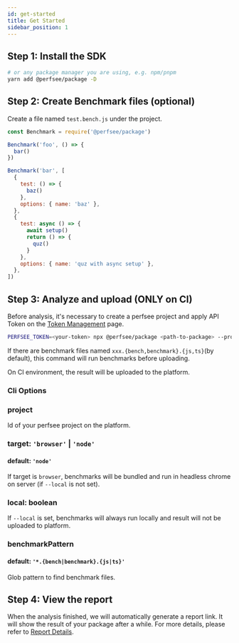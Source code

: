 ```yaml
---
id: get-started
title: Get Started
sidebar_position: 1
---
```


## Step 1: Install the SDK

```bash
# or any package manager you are using, e.g. npm/pnpm
yarn add @perfsee/package -D
```

## Step 2: Create Benchmark files (optional)

Create a file named `test.bench.js` under the project.

```js
const Benchmark = require('@perfsee/package')

Benchmark('foo', () => {
  bar()
})

Benchmark('bar', [
  {
    test: () => {
      baz()
    },
    options: { name: 'baz' },
  },
  {
    test: async () => {
      await setup()
      return () => {
        quz()
      }
    },
    options: { name: 'quz with async setup' },
  },
])
```

## Step 3: Analyze and upload (ONLY on CI)

Before analysis, it's necessary to create a perfsee project and apply API Token on the [Token Management](https://perfsee.com/me/access-token) page.

```bash
PERFSEE_TOKEN=<your-token> npx @perfsee/package <path-to-package> --project=<perfsee-project-id>
```

If there are benchmark files named `xxx.{bench,benchmark}.{js,ts}`(by default), this command will run benchmarks before uploading.

On CI environment, the result will be uploaded to the platform.

### Cli Options

### project

Id of your perfsee project on the platform.

### target: `'browser'` | `'node'`

#### default: `'node'`

If target is `browser`, benchmarks will be bundled and run in headless chrome on server (if `--local` is not set).

### local: boolean

If `--local` is set, benchmarks will always run locally and result will not be uploaded to platform.

### benchmarkPattern

#### default: `'*.{bench|benchmark}.{js|ts}'`

Glob pattern to find benchmark files.

## Step 4: View the report

When the analysis finished, we will automatically generate a report link. It will show the result of your package after a while. For more details, please refer to [Report Details](./package-report).
